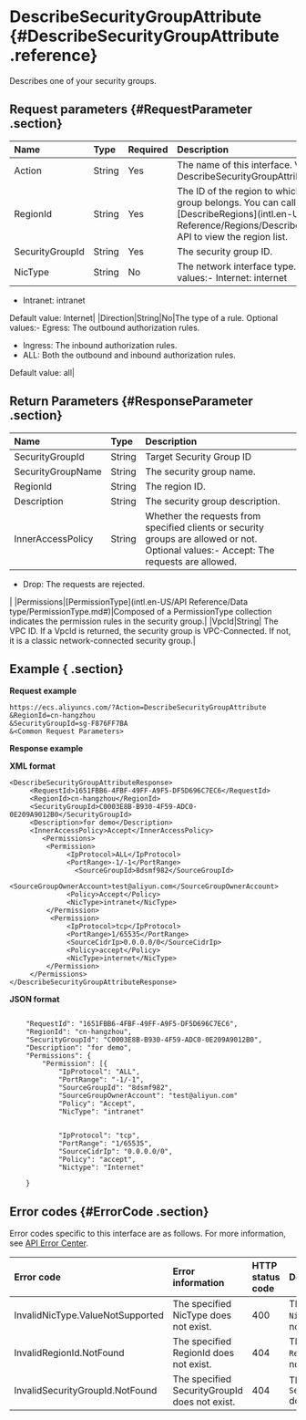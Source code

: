 # DescribeSecurityGroupAttribute {#DescribeSecurityGroupAttribute .reference}

Describes one of your security groups.

## Request parameters {#RequestParameter .section}

|Name|Type|Required|Description|
|:---|:---|:-------|:----------|
|Action|String|Yes|The name of this interface. Value: DescribeSecurityGroupAttribute|
|RegionId|String|Yes|The ID of the region to which the security group belongs. You can call the [DescribeRegions](intl.en-US/API Reference/Regions/DescribeRegions.md#) API to view the region list.|
|SecurityGroupId|String|Yes|The security group ID.|
|NicType|String|No|The network interface type. Optional values:-   Internet: internet
-   Intranet: intranet

Default value: Internet|
|Direction|String|No|The type of a rule. Optional values:-   Egress: The outbound authorization rules.
-   Ingress: The inbound authorization rules.
-   ALL: Both the outbound and inbound authorization rules.

Default value: all|

## Return Parameters {#ResponseParameter .section}

|Name|Type|Description|
|:---|:---|:----------|
|SecurityGroupId|String|Target Security Group ID|
|SecurityGroupName|String|The security group name.|
|RegionId|String|The region ID.|
|Description|String|The security group description.|
|InnerAccessPolicy|String|Whether the requests from specified clients or security groups are allowed or not. Optional values:-   Accept: The requests are allowed.
-   Drop: The requests are rejected.

|
|Permissions|[PermissionType](intl.en-US/API Reference/Data type/PermissionType.md#)|Composed of a PermissionType collection indicates the permission rules in the security group.|
|VpcId|String| The VPC ID. If a VpcId is returned, the security group is VPC-Connected. If not, it is a classic network-connected security group.|

## Example { .section}

**Request example** 

```
https://ecs.aliyuncs.com/?Action=DescribeSecurityGroupAttribute
&RegionId=cn-hangzhou
&SecurityGroupId=sg-F876FF7BA
&<Common Request Parameters>
```

**Response example** 

**XML format**

```
<DescribeSecurityGroupAttributeResponse>
     <RequestId>1651FBB6-4FBF-49FF-A9F5-DF5D696C7EC6</RequestId>
     <RegionId>cn-hangzhou</RegionId>
     <SecurityGroupId>C0003E8B-B930-4F59-ADC0-0E209A9012B0</SecurityGroupId>
     <Description>for demo</Description>
     <InnerAccessPolicy>Accept</InnerAccessPolicy>
        <Permissions>
         <Permission>
              <IpProtocol>ALL</IpProtocol>
              <PortRange>-1/-1</PortRange>
                <SourceGroupId>8dsmf982</SourceGroupId>
                <SourceGroupOwnerAccount>test@aliyun.com</SourceGroupOwnerAccount>
              <Policy>Accept</Policy>
              <NicType>intranet</NicType>
         </Permission>
          <Permission>
              <IpProtocol>tcp</IpProtocol>
              <PortRange>1/65535</PortRange>
              <SourceCidrIp>0.0.0.0/0</SourceCidrIp>
              <Policy>accept</Policy>
              <NicType>internet</NicType>
         </Permission>
     </Permissions>
</DescribeSecurityGroupAttributeResponse>
```

 **JSON format** 

```

    "RequestId": "1651FBB6-4FBF-49FF-A9F5-DF5D696C7EC6",
    "RegionId": "cn-hangzhou",
    "SecurityGroupId": "C0003E8B-B930-4F59-ADC0-0E209A9012B0",
    "Description": "for demo",
    "Permissions": {
        "Permission": [{
            "IpProtocol": "ALL",
            "PortRange": "-1/-1",
            "SourceGroupId": "8dsmf982",
            "SourceGroupOwnerAccount": "test@aliyun.com"
            "Policy": "Accept",
            "NicType": "intranet"
        
        
            "IpProtocol": "tcp",
            "PortRange": "1/65535",
            "SourceCidrIp": "0.0.0.0/0",
            "Policy": "accept",
            "Nictype": "Internet"
        
    }

```

## Error codes {#ErrorCode .section}

Error codes specific to this interface are as follows. For more information, see [API Error Center](https://error-center.alibabacloud.com/status/product/Ecs).

|Error code|Error information|HTTP status code|Description|
|:---------|:----------------|:---------------|:----------|
|InvalidNicType.ValueNotSupported|The specified NicType does not exist.|400|The specified `NicType` does not exist.|
|InvalidRegionId.NotFound|The specified RegionId does not exist.|404|The specified `RegionId` does not exist.|
|InvalidSecurityGroupId.NotFound|The specified SecurityGroupId does not exist.|404|The specified `SecurityGroupId` does not exist.|

